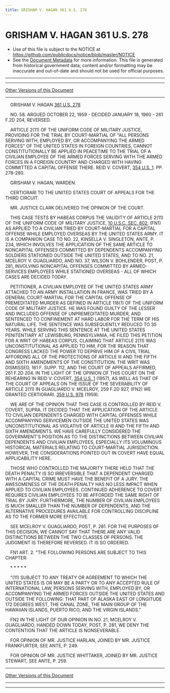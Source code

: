 ```yaml
---
title: GRISHAM V. HAGAN 361 U.S. 278
---
```


# GRISHAM V. HAGAN 361 U.S. 278

* Use of this file is subject to the NOTICE at https://github.com/publicdocs/notice/blob/master/NOTICE
* See the [Document Metadata](../../../index.md) for more information.
  This file is generated from historical government data; content and/or formatting may be inaccurate and out-of-date and should not be used for official purposes.

----------
----------

[Other Versions of this Document](https://publicdocs.github.io/go/links?ns=uslm-x&ref=%2Fus%2Fcourts%2Fscotus%2FusReporter%2F361%2F278)

----------

    GRISHAM V. HAGAN [361 U.S. 278][/us/courts/scotus/usReporter/361/278]

    NO. 58.  ARGUED OCTOBER 22, 1959 - DECIDED JANUARY 18, 1960 - 261 F.2D 204, REVERSED.

    ARTICLE 2(11) OF THE UNIFORM CODE OF MILITARY JUSTICE, PROVIDING FOR THE TRIAL BY COURT-MARTIAL OF "ALL PERSONS SERVING WITH, EMPLOYED BY, OR ACCOMPANYING THE ARMED FORCES" OF THE UNITED STATES IN FOREIGN COUNTRIES, CANNOT CONSTITUTIONALLY BE APPLIED IN PEACETIME TO THE TRIAL OF A CIVILIAN EMPLOYEE OF THE ARMED FORCES SERVING WITH THE ARMED FORCES IN A FOREIGN COUNTRY AND CHARGED WITH HAVING COMMITTED A CAPITAL OFFENSE THERE.  REID V. COVERT, [354 U.S. 1][/us/courts/scotus/usReporter/354/1].  PP. 278-280.

    GRISHAM V. HAGAN, WARDEN.

    CERTIORARI TO THE UNITED STATES COURT OF APPEALS FOR THE THIRD CIRCUIT.

    MR. JUSTICE CLARK DELIVERED THE OPINION OF THE COURT.

    THIS CASE TESTS BY HABEAS CORPUS THE VALIDITY OF ARTICLE 2(11) OF THE UNIFORM CODE OF MILITARY JUSTICE, [10 U.S.C. SEC. 802][/us/usc/t10/s802], (FN1) AS APPLIED TO A CIVILIAN TRIED BY COURT-MARTIAL FOR A CAPITAL OFFENSE WHILE EMPLOYED OVERSEAS BY THE UNITED STATES ARMY.  IT IS A COMPANION CASE TO NO. 22, KINSELLA V. SINGLETON, ANTE, P. 234, WHICH INVOLVES THE APPLICATION OF THE SAME ARTICLE TO NONCAPITAL OFFENSES COMMITTED BY DEPENDENTS ACCOMPANYING SOLDIERS STATIONED OUTSIDE THE UNITED STATES, AND TO NO. 21, MCELROY V. GUAGLIARDO, AND NO. 37, WILSON V. BOHLENDER, POST, P. 281, INVOLVING NONCAPITAL OFFENSES COMMITTED BY ARMED-SERVICES EMPLOYEES WHILE STATIONED OVERSEAS - ALL OF WHICH CASES ARE DECIDED TODAY.

    PETITIONER, A CIVILIAN EMPLOYEE OF THE UNITED STATES ARMY ATTACHED TO AN ARMY INSTALLATION IN FRANCE, WAS TRIED BY A GENERAL COURT-MARTIAL FOR THE CAPITAL OFFENSE OF PREMEDITATED MURDER AS DEFINED IN ARTICLE 118(1) OF THE UNIFORM CODE OF MILITARY JUSTICE.  HE WAS FOUND GUILTY OF THE LESSER AND INCLUDED OFFENSE OF UNPREMEDITATED MURDER, AND SENTENCED TO CONFINEMENT AT HARD LABOR FOR THE TERM OF HIS NATURAL LIFE.  THE SENTENCE WAS SUBSEQUENTLY REDUCED TO 35 YEARS.  WHILE SERVING THIS SENTENCE AT THE UNITED STATES PENITENTIARY AT LEWISBURG, PENNSYLVANIA, HE FILED THIS PETITION FOR A WRIT OF HABEAS CORPUS, CLAIMING THAT ARTICLE 2(11) WAS UNCONSTITUTIONAL AS APPLIED TO HIM, FOR THE REASON THAT CONGRESS LACKED THE POWER TO DEPRIVE HIM OF A CIVIL TRIAL AFFORDING ALL OF THE PROTECTIONS OF ARTICLE III AND THE FIFTH AND SIXTH AMENDMENTS OF THE CONSTITUTION.  THE WRIT WAS DISMISSED, 161 F. SUPP. 112, AND THE COURT OF APPEALS AFFIRMED, 261 F.2D 204.  IN THE LIGHT OF THE OPINION OF THIS COURT ON THE REHEARING IN REID V. COVERT, [354 U.S. 1][/us/courts/scotus/usReporter/354/1] (1957), AS WELL AS THAT OF THE COURT OF APPEALS ON THE ISSUE OF THE SEVERABILITY OF ARTICLE 2(11) IN GUAGLIARDO V. MCELROY, 259 F.2D 927, (FN2) WE GRANTED CERTIORARI.  [359 U.S. 978][/us/courts/scotus/usReporter/359/978] (1959).

    WE ARE OF THE OPINION THAT THIS CASE IS CONTROLLED BY REID V. COVERT, SUPRA.  IT DECIDED THAT THE APPLICATION OF THE ARTICLE TO CIVILIAN DEPENDENTS CHARGED WITH CAPITAL OFFENSES WHILE ACCOMPANYING SERVICEMEN OUTSIDE THE UNITED STATES WAS UNCONSTITUTIONAL AS VIOLATIVE OF ARTICLE III AND THE FIFTH AND SIXTH AMENDMENTS.  WE HAVE CAREFULLY CONSIDERED THE GOVERNMENT'S POSITION AS TO THE DISTINCTIONS BETWEEN CIVILIAN DEPENDENTS AND CIVILIAN EMPLOYEES, ESPECIALLY ITS VOLUMINOUS HISTORICAL MATERIALS RELATING TO COURT-MARTIAL JURISDICTION.  HOWEVER, THE CONSIDERATIONS POINTED OUT IN COVERT HAVE EQUAL APPLICABILITY HERE.

    THOSE WHO CONTROLLED THE MAJORITY THERE HELD THAT THE DEATH PENALTY IS SO IRREVERSIBLE THAT A DEPENDENT CHARGED WITH A CAPITAL CRIME MUST HAVE THE BENEFIT OF A JURY.  THE AWESOMENESS OF THE DEATH PENALTY HAS NO LESS IMPACT WHEN APPLIED TO CIVILIAN EMPLOYEES.  CONTINUED ADHERENCE TO COVERT REQUIRES CIVILIAN EMPLOYEES TO BE AFFORDED THE SAME RIGHT OF TRIAL BY JURY.  FURTHERMORE, THE NUMBER OF CIVILIAN EMPLOYEES IS MUCH SMALLER THAN THE NUMBER OF DEPENDENTS, AND THE ALTERNATIVE PROCEDURES AVAILABLE FOR CONTROLLING DISCIPLINE AS TO THE FORMER MORE EFFECTIVE.

    SEE MCELROY V. GUAGLIARDO, POST, P. 281.  FOR THE PURPOSES OF THIS DECISION, WE CANNOT SAY THAT THERE ARE ANY VALID DISTINCTIONS BETWEEN THE TWO CLASSES OF PERSONS.  THE JUDGMENT IS THEREFORE REVERSED.  IT IS SO ORDERED.

    FN1  ART. 2.  "THE FOLLOWING PERSONS ARE SUBJECT TO THIS CHAPTER:

    \*     \*         \*         \*         \*

    "(11)  SUBJECT TO ANY TREATY OR AGREEMENT TO WHICH THE UNITED STATES IS OR MAY BE A PARTY OR TO ANY ACCEPTED RULE OF INTERNATIONAL LAW, PERSONS SERVING WITH, EMPLOYED BY, OR ACCOMPANYING THE ARMED FORCES OUTSIDE THE UNITED STATES AND OUTSIDE THE FOLLOWING:  THAT PART OF ALASKA EAST OF LONGITUDE 172 DEGREES WEST, THE CANAL ZONE, THE MAIN GROUP OF THE HAWAIIAN ISLANDS, PUERTO RICO, AND THE VIRGIN ISLANDS."

    FN2  IN THE LIGHT OF OUR OPINION IN NO. 21, MCELROY V. GUAGLIARDO, HANDED DOWN TODAY, POST, P. 281, WE DENY THE CONTENTION THAT THE ARTICLE IS NONSEVERABLE.

    FOR OPINION OF MR. JUSTICE HARLAN, JOINED BY MR. JUSTICE FRANKFURTER, SEE ANTE, P. 249.

    FOR OPINION OF MR. JUSTICE WHITTAKER, JOINED BY MR. JUSTICE STEWART, SEE ANTE, P. 259.

----------

[Other Versions of this Document](https://publicdocs.github.io/go/links?ns=uslm-x&ref=%2Fus%2Fcourts%2Fscotus%2FusReporter%2F361%2F278)

----------
----------

[/us/courts/scotus/usReporter/361/278]: https://publicdocs.github.io/go/links?ns=uslm-x&ref=%2Fus%2Fcourts%2Fscotus%2FusReporter%2F361%2F278
[/us/courts/scotus/usReporter/354/1]: https://publicdocs.github.io/go/links?ns=uslm-x&ref=%2Fus%2Fcourts%2Fscotus%2FusReporter%2F354%2F1
[/us/usc/t10/s802]: https://publicdocs.github.io/go/links?ns=uslm&ref=%2Fus%2Fusc%2Ft10%2Fs802
[/us/courts/scotus/usReporter/354/1]: https://publicdocs.github.io/go/links?ns=uslm-x&ref=%2Fus%2Fcourts%2Fscotus%2FusReporter%2F354%2F1
[/us/courts/scotus/usReporter/359/978]: https://publicdocs.github.io/go/links?ns=uslm-x&ref=%2Fus%2Fcourts%2Fscotus%2FusReporter%2F359%2F978


